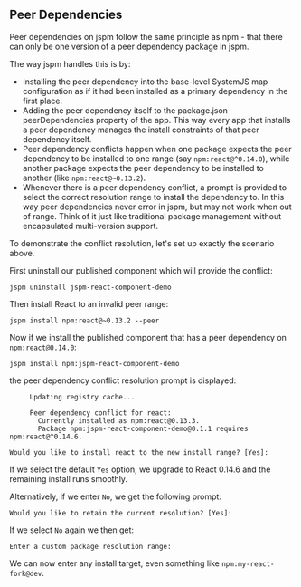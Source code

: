 ## Peer Dependencies

Peer dependencies on jspm follow the same principle as npm - that there can only be one version
of a peer dependency package in jspm.

The way jspm handles this is by:

* Installing the peer dependency into the base-level SystemJS map configuration as if it had been installed
  as a primary dependency in the first place.
* Adding the peer dependency itself to the package.json peerDependencies property of the app. This way
  every app that installs a peer dependency manages the install constraints of that peer dependency itself.
* Peer dependency conflicts happen when one package expects the peer dependency to be installed to one range (say `npm:react@^0.14.0`),
  while another package expects the peer dependency to be installed to another (like `npm:react@~0.13.2`).
* Whenever there is a peer dependency conflict, a prompt is provided to select the correct resolution range to install
  the dependency to. In this way peer dependencies never error in jspm, but may not work when out of range.
  Think of it just like traditional package management without encapsulated multi-version support.

To demonstrate the conflict resolution, let's set up exactly the scenario above.

First uninstall our published component which will provide the conflict:

```
jspm uninstall jspm-react-component-demo
```

Then install React to an invalid peer range:

```
jspm install npm:react@~0.13.2 --peer
```

Now if we install the published component that has a peer dependency on `npm:react@0.14.0`:

```
jspm install npm:jspm-react-component-demo
```

the peer dependency conflict resolution prompt is displayed:

```
     Updating registry cache...

     Peer dependency conflict for react:
       Currently installed as npm:react@0.13.3.
       Package npm:jspm-react-component-demo@0.1.1 requires npm:react@^0.14.6.

Would you like to install react to the new install range? [Yes]: 
```

If we select the default `Yes` option, we upgrade to React 0.14.6 and the remaining install runs smoothly.

Alternatively, if we enter `No`, we get the following prompt:

```
Would you like to retain the current resolution? [Yes]: 
```

If we select `No` again we then get:

```
Enter a custom package resolution range: 
```

We can now enter any install target, even something like `npm:my-react-fork@dev`.